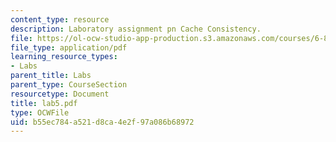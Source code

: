 ```yaml
---
content_type: resource
description: Laboratory assignment pn Cache Consistency.
file: https://ol-ocw-studio-app-production.s3.amazonaws.com/courses/6-824-distributed-computer-systems-engineering-spring-2006/b55ec784a521d8ca4e2f97a086b68972_lab5.pdf
file_type: application/pdf
learning_resource_types:
- Labs
parent_title: Labs
parent_type: CourseSection
resourcetype: Document
title: lab5.pdf
type: OCWFile
uid: b55ec784-a521-d8ca-4e2f-97a086b68972
---
```

